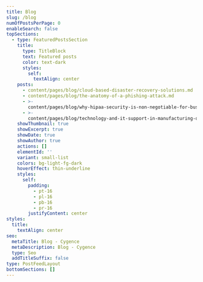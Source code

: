 ```yaml
---
title: Blog
slug: /blog
numOfPostsPerPage: 0
enableSearch: false
topSections:
  - type: FeaturedPostsSection
    title:
      type: TitleBlock
      text: Featured posts
      color: text-dark
      styles:
        self:
          textAlign: center
    posts:
      - content/pages/blog/cloud-based-disaster-recovery-solutions.md
      - content/pages/blog/the-anatomy-of-a-phishing-attack.md
      - >-
        content/pages/blog/why-hipaa-security-is-non-negotiable-for-businesses.md
      - >-
        content/pages/blog/technology-and-it-support-in-manufacturing-driving-efficiency-and-innovation.md
    showThumbnail: true
    showExcerpt: true
    showDate: true
    showAuthor: true
    actions: []
    elementId: ''
    variant: small-list
    colors: bg-light-fg-dark
    hoverEffect: thin-underline
    styles:
      self:
        padding:
          - pt-16
          - pl-16
          - pb-16
          - pr-16
        justifyContent: center
styles:
  title:
    textAlign: center
seo:
  metaTitle: Blog - Cygence
  metaDescription: Blog - Cygence
  type: Seo
  addTitleSuffix: false
type: PostFeedLayout
bottomSections: []
---
```

